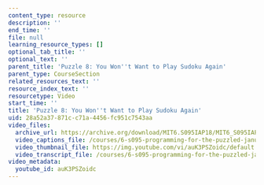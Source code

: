 ```yaml
---
content_type: resource
description: ''
end_time: ''
file: null
learning_resource_types: []
optional_tab_title: ''
optional_text: ''
parent_title: 'Puzzle 8: You Won''t Want to Play Sudoku Again'
parent_type: CourseSection
related_resources_text: ''
resource_index_text: ''
resourcetype: Video
start_time: ''
title: 'Puzzle 8: You Won''t Want to Play Sudoku Again'
uid: 28a52a37-871c-c71a-4456-fc951c7543aa
video_files:
  archive_url: https://archive.org/download/MIT6.S095IAP18/MIT6_S095IAP18_Puzzle_08_300k.mp4
  video_captions_file: /courses/6-s095-programming-for-the-puzzled-january-iap-2018/7a7371f4521d53a2874e94f3df42914d_auK3PSZoidc.vtt
  video_thumbnail_file: https://img.youtube.com/vi/auK3PSZoidc/default.jpg
  video_transcript_file: /courses/6-s095-programming-for-the-puzzled-january-iap-2018/72fe68c71b963662895677127ca993b8_auK3PSZoidc.pdf
video_metadata:
  youtube_id: auK3PSZoidc
---
```

